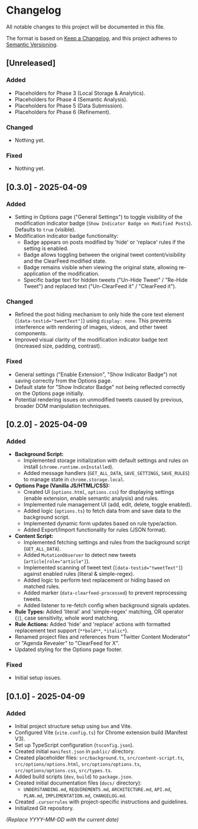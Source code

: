 # Changelog

All notable changes to this project will be documented in this file.

The format is based on [Keep a Changelog](https://keepachangelog.com/en/1.0.0/),
and this project adheres to [Semantic Versioning](https://semver.org/spec/v2.0.0.html).

## [Unreleased]
### Added
- Placeholders for Phase 3 (Local Storage & Analytics).
- Placeholders for Phase 4 (Semantic Analysis).
- Placeholders for Phase 5 (Data Submission).
- Placeholders for Phase 6 (Refinement).
### Changed
- Nothing yet.
### Fixed
- Nothing yet.

## [0.3.0] - 2025-04-09
### Added
- Setting in Options page ("General Settings") to toggle visibility of the modification indicator badge (`Show Indicator Badge on Modified Posts`). Defaults to `true` (visible).
- Modification indicator badge functionality:
    - Badge appears on posts modified by 'hide' or 'replace' rules if the setting is enabled.
    - Badge allows toggling between the original tweet content/visibility and the ClearFeed modified state.
    - Badge remains visible when viewing the original state, allowing re-application of the modification.
    - Specific badge text for hidden tweets ("Un-Hide Tweet" / "Re-Hide Tweet") and replaced text ("Un-ClearFeed it" / "ClearFeed it").

### Changed
- Refined the post hiding mechanism to only hide the core text element (`[data-testid="tweetText"]`) using `display: none`. This prevents interference with rendering of images, videos, and other tweet components.
- Improved visual clarity of the modification indicator badge text (increased size, padding, contrast).

### Fixed
- General settings ("Enable Extension", "Show Indicator Badge") not saving correctly from the Options page.
- Default state for "Show Indicator Badge" not being reflected correctly on the Options page initially.
- Potential rendering issues on unmodified tweets caused by previous, broader DOM manipulation techniques.

## [0.2.0] - 2025-04-09
### Added
- **Background Script:**
    - Implemented storage initialization with default settings and rules on install (`chrome.runtime.onInstalled`).
    - Added message handlers (`GET_ALL_DATA`, `SAVE_SETTINGS`, `SAVE_RULES`) to manage state in `chrome.storage.local`.
- **Options Page (Vanilla JS/HTML/CSS):**
    - Created UI (`options.html`, `options.css`) for displaying settings (enable extension, enable semantic analysis) and rules.
    - Implemented rule management UI (add, edit, delete, toggle enabled).
    - Added logic (`options.ts`) to fetch data from and save data to the background script.
    - Implemented dynamic form updates based on rule type/action.
    - Added Export/Import functionality for rules (JSON format).
- **Content Script:**
    - Implemented fetching settings and rules from the background script (`GET_ALL_DATA`).
    - Added `MutationObserver` to detect new tweets (`article[role="article"]`).
    - Implemented scanning of tweet text (`[data-testid="tweetText"]`) against enabled rules (literal & simple-regex).
    - Added logic to perform text replacement or hiding based on matched rules.
    - Added marker (`data-clearfeed-processed`) to prevent reprocessing tweets.
    - Added listener to re-fetch config when background signals updates.
- **Rule Types:** Added 'literal' and 'simple-regex' matching, OR operator (`|`), case sensitivity, whole word matching.
- **Rule Actions:** Added 'hide' and 'replace' actions with formatted replacement text support (`**bold**`, `*italic*`).
- Renamed project files and references from "Twitter Content Moderator" or "Agenda Revealer" to "ClearFeed for X".
- Updated styling for the Options page footer.

### Fixed
- Initial setup issues.

## [0.1.0] - 2025-04-09
### Added
- Initial project structure setup using `bun` and Vite.
- Configured Vite (`vite.config.ts`) for Chrome extension build (Manifest V3).
- Set up TypeScript configuration (`tsconfig.json`).
- Created initial `manifest.json` in `public/` directory.
- Created placeholder files: `src/background.ts`, `src/content-script.ts`, `src/options/options.html`, `src/options/options.ts`, `src/options/options.css`, `src/types.ts`.
- Added build scripts (`dev`, `build`) to `package.json`.
- Created initial documentation files (`docs/` directory):
    - `UNDERSTANDING.md`, `REQUIREMENTS.md`, `ARCHITECTURE.md`, `API.md`, `PLAN.md`, `IMPLEMENTATION.md`, `CHANGELOG.md`.
- Created `.cursorrules` with project-specific instructions and guidelines.
- Initialized Git repository.

*(Replace YYYY-MM-DD with the current date)* 